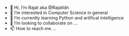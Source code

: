 - 👋 Hi, I’m Rajat aka @Rajatldn 
- 👀 I’m interested in Computer Science in general
- 🌱 I’m currently learning Python and artifical intelligence
- 💞️ I’m looking to collaborate on ...
- 📫 How to reach me ...

<!---
Rajatldn/Rajatldn is a ✨ special ✨ repository because its `README.md` (this file) appears on your GitHub profile.
You can click the Preview link to take a look at your changes.
--->
